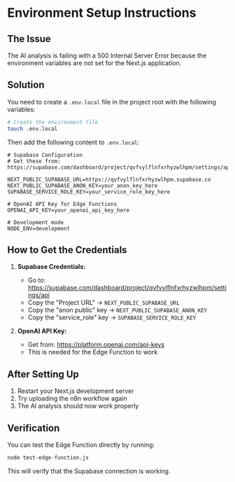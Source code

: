 # Environment Setup Instructions

## The Issue
The AI analysis is failing with a 500 Internal Server Error because the environment variables are not set for the Next.js application.

## Solution
You need to create a `.env.local` file in the project root with the following variables:

```bash
# Create the environment file
touch .env.local
```

Then add the following content to `.env.local`:

```env
# Supabase Configuration
# Get these from: https://supabase.com/dashboard/project/qvfvylflnfxrhyzwlhpm/settings/api

NEXT_PUBLIC_SUPABASE_URL=https://qvfvylflnfxrhyzwlhpm.supabase.co
NEXT_PUBLIC_SUPABASE_ANON_KEY=your_anon_key_here
SUPABASE_SERVICE_ROLE_KEY=your_service_role_key_here

# OpenAI API Key for Edge Functions
OPENAI_API_KEY=your_openai_api_key_here

# Development mode
NODE_ENV=development
```

## How to Get the Credentials

1. **Supabase Credentials:**
   - Go to: https://supabase.com/dashboard/project/qvfvylflnfxrhyzwlhpm/settings/api
   - Copy the "Project URL" → `NEXT_PUBLIC_SUPABASE_URL`
   - Copy the "anon public" key → `NEXT_PUBLIC_SUPABASE_ANON_KEY`
   - Copy the "service_role" key → `SUPABASE_SERVICE_ROLE_KEY`

2. **OpenAI API Key:**
   - Get from: https://platform.openai.com/api-keys
   - This is needed for the Edge Function to work

## After Setting Up

1. Restart your Next.js development server
2. Try uploading the n8n workflow again
3. The AI analysis should now work properly

## Verification

You can test the Edge Function directly by running:
```bash
node test-edge-function.js
```

This will verify that the Supabase connection is working.
